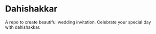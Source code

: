 # Dahishakkar
A repo to create beautiful wedding invitation. Celebrate your special day with dahishakkar.
